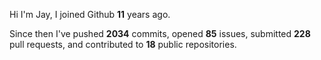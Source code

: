 Hi I'm Jay, I joined Github **11** years ago.

Since then I've pushed **2034** commits, opened **85** issues, submitted **228** pull requests, and contributed to **18** public repositories.
